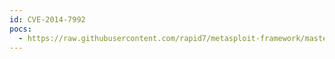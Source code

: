 ```yaml
---
id: CVE-2014-7992
pocs:
  - https://raw.githubusercontent.com/rapid7/metasploit-framework/master/modules/auxiliary/scanner/dlsw/dlsw_leak_capture.rb
---
```

